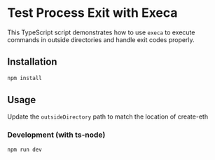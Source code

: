 # Test Process Exit with Execa

This TypeScript script demonstrates how to use `execa` to execute commands in outside directories and handle exit codes properly.

## Installation

```bash
npm install
```

## Usage

Update the `outsideDirectory` path to match the location of create-eth

### Development (with ts-node)
```bash
npm run dev
```
